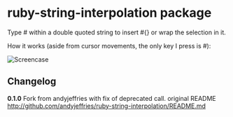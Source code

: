 # ruby-string-interpolation package

Type # within a double quoted string to insert #{} or wrap the selection in it.

How it works (aside from cursor movements, the only key I press is #):

![Screencase](https://raw.githubusercontent.com/andyjeffries/ruby-string-interpolation/master/example.gif)

## Changelog

**0.1.0** Fork from andyjeffries with fix of deprecated call. original README http://github.com/andyjeffries/ruby-string-interpolation/README.md

